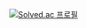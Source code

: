 [![Solved.ac 프로필](http://mazassumnida.wtf/api/v2/generate_badge?boj=kckyoung2)](https://solved.ac/m)
